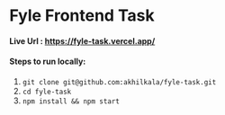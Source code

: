 # Fyle Frontend Task

 
 #### Live Url : https://fyle-task.vercel.app/

#### Steps to run locally:

 1. `git clone git@github.com:akhilkala/fyle-task.git`
 2. `cd fyle-task`
 3.  `npm install && npm start`